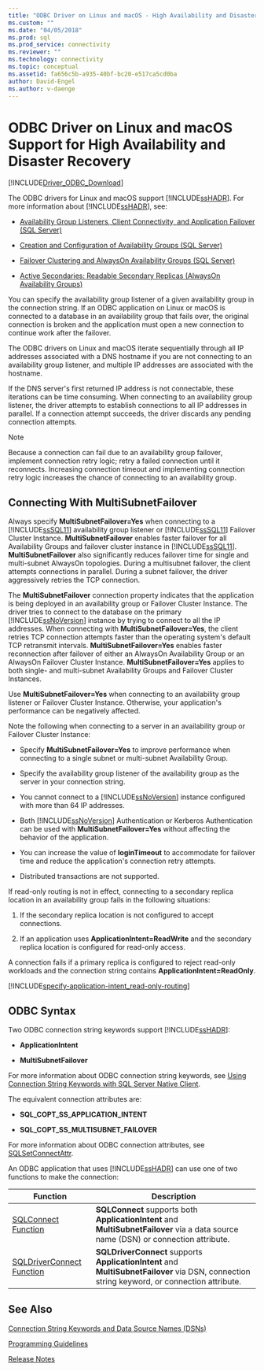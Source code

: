 ```yaml
---
title: "ODBC Driver on Linux and macOS - High Availability and Disaster Recovery | Microsoft Docs"
ms.custom: ""
ms.date: "04/05/2018"
ms.prod: sql
ms.prod_service: connectivity
ms.reviewer: ""
ms.technology: connectivity
ms.topic: conceptual
ms.assetid: fa656c5b-a935-40bf-bc20-e517ca5cd0ba
author: David-Engel
ms.author: v-daenge
---
```

# ODBC Driver on Linux and macOS Support for High Availability and Disaster Recovery
[!INCLUDE[Driver_ODBC_Download](../../../includes/driver_odbc_download.md)]

The ODBC drivers for Linux and macOS support [!INCLUDE[ssHADR](../../../includes/sshadr_md.md)]. For more information about [!INCLUDE[ssHADR](../../../includes/sshadr_md.md)], see:  
  
-   [Availability Group Listeners, Client Connectivity, and Application Failover (SQL Server)](https://msdn.microsoft.com/library/hh213417.aspx)  
  
-   [Creation and Configuration of Availability Groups (SQL Server)](https://msdn.microsoft.com/library/ff878265.aspx)  
  
-   [Failover Clustering and AlwaysOn Availability Groups (SQL Server)](https://msdn.microsoft.com/library/ff929171.aspx)  
  
-   [Active Secondaries: Readable Secondary Replicas (AlwaysOn Availability Groups)](https://msdn.microsoft.com/library/ff878253.aspx)  
  
You can specify the availability group listener of a given availability group in the connection string. If an ODBC application on Linux or macOS is connected to a database in an availability group that fails over, the original connection is broken and the application must open a new connection to continue work after the failover.

The ODBC drivers on Linux and macOS iterate sequentially through all IP addresses associated with a DNS hostname if you are not connecting to an availability group listener, and multiple IP addresses are associated with the hostname.

If the DNS server's first returned IP address is not connectable, these iterations can be time consuming. When connecting to an availability group listener, the driver attempts to establish connections to all IP addresses in parallel. If a connection attempt succeeds, the driver discards any pending connection attempts.

> [!NOTE]  
> Because a connection can fail due to an availability group failover, implement connection retry logic; retry a failed connection until it reconnects. Increasing connection timeout and implementing connection retry logic increases the chance of connecting to an availability group.

## Connecting With MultiSubnetFailover

Always specify **MultiSubnetFailover=Yes** when connecting to a [!INCLUDE[ssSQL11](../../../includes/sssql11-md.md)] availability group listener or [!INCLUDE[ssSQL11](../../../includes/sssql11-md.md)] Failover Cluster Instance. **MultiSubnetFailover** enables faster failover for all Availability Groups and failover cluster instance in [!INCLUDE[ssSQL11](../../../includes/sssql11-md.md)]. **MultiSubnetFailover** also significantly reduces failover time for single and multi-subnet AlwaysOn topologies. During a multisubnet failover, the client attempts connections in parallel. During a subnet failover, the driver aggressively retries the TCP connection.

The **MultiSubnetFailover** connection property indicates that the application is being deployed in an availability group or Failover Cluster Instance. The driver tries to connect to the database on the primary [!INCLUDE[ssNoVersion](../../../includes/ssnoversion-md.md)] instance by trying to connect to all the IP addresses. When connecting with **MultiSubnetFailover=Yes**, the client retries TCP connection attempts faster than the operating system's default TCP retransmit intervals. **MultiSubnetFailover=Yes** enables faster reconnection after failover of either an AlwaysOn Availability Group or an AlwaysOn Failover Cluster Instance. **MultiSubnetFailover=Yes** applies to both single- and multi-subnet Availability Groups and Failover Cluster Instances.  

Use **MultiSubnetFailover=Yes** when connecting to an availability group listener or Failover Cluster Instance. Otherwise, your application's performance can be negatively affected.

Note the following when connecting to a server in an availability group or Failover Cluster Instance:
  
-   Specify **MultiSubnetFailover=Yes** to improve performance when connecting to a single subnet or multi-subnet Availability Group.

-   Specify the availability group listener of the availability group as the server in your connection string.
  
-   You cannot connect to a [!INCLUDE[ssNoVersion](../../../includes/ssnoversion-md.md)] instance configured with more than 64 IP addresses.

-   Both [!INCLUDE[ssNoVersion](../../../includes/ssnoversion-md.md)] Authentication or Kerberos Authentication can be used with **MultiSubnetFailover=Yes** without affecting the behavior of the application.

-   You can increase the value of **loginTimeout** to accommodate for failover time and reduce the application's connection retry attempts.

-   Distributed transactions are not supported.  
  
If read-only routing is not in effect, connecting to a secondary replica location in an availability group fails in the following situations:  
  
1.  If the secondary replica location is not configured to accept connections.  
  
2.  If an application uses **ApplicationIntent=ReadWrite** and the secondary replica location is configured for read-only access.  
  
A connection fails if a primary replica is configured to reject read-only workloads and the connection string contains **ApplicationIntent=ReadOnly**.  


[!INCLUDE[specify-application-intent_read-only-routing](~/includes/paragraph-content/specify-application-intent-read-only-routing.md)]


## ODBC Syntax

Two ODBC connection string keywords support [!INCLUDE[ssHADR](../../../includes/sshadr_md.md)]:  
  
-   **ApplicationIntent**  
  
-   **MultiSubnetFailover**  
  
For more information about ODBC connection string keywords, see [Using Connection String Keywords with SQL Server Native Client](../../../relational-databases/native-client/applications/using-connection-string-keywords-with-sql-server-native-client.md).  
  
The equivalent connection attributes are:
  
-   **SQL_COPT_SS_APPLICATION_INTENT**  
  
-   **SQL_COPT_SS_MULTISUBNET_FAILOVER**  
  
For more information about ODBC connection attributes, see [SQLSetConnectAttr](../../../relational-databases/native-client-odbc-api/sqlsetconnectattr.md).  
  
An ODBC application that uses [!INCLUDE[ssHADR](../../../includes/sshadr_md.md)] can use one of two functions to make the connection:  
  
|Function|Description|  
|------------|---------------|  
|[SQLConnect Function](../../../odbc/reference/syntax/sqlconnect-function.md)|**SQLConnect** supports both **ApplicationIntent** and **MultiSubnetFailover** via a data source name (DSN) or connection attribute.|  
|[SQLDriverConnect Function](../../../odbc/reference/syntax/sqldriverconnect-function.md)|**SQLDriverConnect** supports **ApplicationIntent** and **MultiSubnetFailover** via DSN, connection string keyword, or connection attribute.|
  
## See Also  

[Connection String Keywords and Data Source Names (DSNs)](../../../connect/odbc/linux-mac/connection-string-keywords-and-data-source-names-dsns.md)

[Programming Guidelines](../../../connect/odbc/linux-mac/programming-guidelines.md)

[Release Notes](../../../connect/odbc/linux-mac/release-notes-odbc-sql-server-linux-mac.md)  
